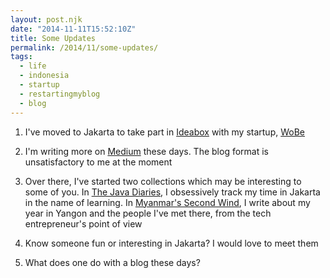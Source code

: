 ```yaml
---
layout: post.njk
date: "2014-11-11T15:52:10Z"
title: Some Updates
permalink: /2014/11/some-updates/
tags:
  - life
  - indonesia
  - startup
  - restartingmyblog
  - blog
---
```


1. I've moved to Jakarta to take part in [Ideabox](http://ideabox.co.id) with my startup, [WoBe](http://wobe.io)

2. I'm writing more on [Medium](http://medium.com/@skinnylatte) these days. The blog format is unsatisfactory to me at the moment

3. Over there, I've started two collections which may be interesting to some of you. In [The Java Diaries](https://medium.com/the-java-diaries), I obsessively track my time in Jakarta in the name of learning. In [Myanmar's Second Wind](https://medium.com/myanmars-second-wind/latest), I write about my year in Yangon and the people I've met there, from the tech entrepreneur's point of view

4. Know someone fun or interesting in Jakarta? I would love to meet them

5. What does one do with a blog these days?
